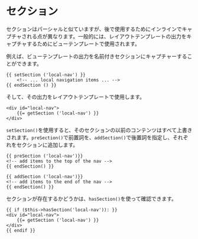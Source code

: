 # セクション

セクションはパーシャルと似ていますが、後で使用するためにインラインでキャプチャされる点が異なります。一般的には、レイアウトテンプレートの出力をキャプチャするためにビューテンプレートで使用されます。

例えば、ビューテンプレートの出力を名前付きセクションにキャプチャーすることができます。

```html+php
{{ setSection ('local-nav') }}
    <!-- ... local navigation items ... -->
{{ endSection () }}
```

そして、その出力をレイアウトテンプレートで使用します。

```html+php
<div id="local-nav">
    {{= getSection ('local-nav') }}
</div>
```

`setSection()`を使用すると、そのセクションの以前のコンテンツはすべて上書きされます。`preSection()`で前置詞を、`addSection()`で後置詞を指定し、それぞれをセクションに追加します。

```html+php
{{ preSection ('local-nav')}}
<!-- add items to the top of the nav -->
{{ endSection() }}

{{ addSection ('local-nav')}}
<!-- add items to the end of the nav -->
{{ endSection() }}
```

セクションが存在するかどうかは、`hasSection()`を使って確認できます。

```html+php
{{ if ($this->hasSection('local-nav')): }}
<div id="local-nav">
    {{= getSection ('local-nav') }}
</div>
{{ endif }}
```
